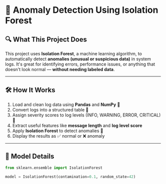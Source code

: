 # 🚀 Anomaly Detection Using Isolation Forest

## 🔍 What This Project Does
This project uses **Isolation Forest**, a machine learning algorithm, to automatically detect **anomalies (unusual or suspicious data)** in system logs. It's great for identifying errors, performance issues, or anything that doesn't look normal — **without needing labeled data**.

---

## 🛠️ How It Works
1. Load and clean log data using **Pandas** and **NumPy** 🧹
2. Convert logs into a structured table 🧾
3. Assign severity scores to log levels (INFO, WARNING, ERROR, CRITICAL) 🔢
4. Extract useful features like **message length** and **log level score**
5. Apply **Isolation Forest** to detect anomalies 🤖
6. Display the results as ✅ normal or ❌ anomaly

---

## 🤖 Model Details

```python
from sklearn.ensemble import IsolationForest

model = IsolationForest(contamination=0.1, random_state=42)
